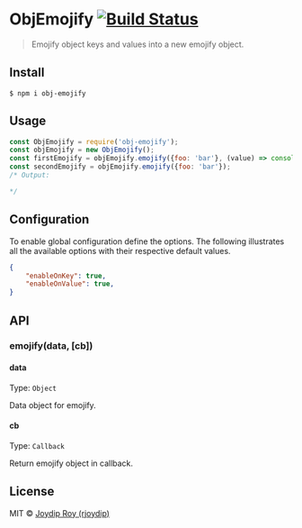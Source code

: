 # ObjEmojify [![Build Status](https://travis-ci.org/sindresorhus/map-obj.svg?branch=master)](https://travis-ci.org/rjoydip/obj-emojify)

> Emojify object keys and values into a new emojify object.

## Install

```
$ npm i obj-emojify
```

## Usage

```js
const ObjEmojify = require('obj-emojify');
const objEmojify = new ObjEmojify();
const firstEmojify = objEmojify.emojify({foo: 'bar'}, (value) => console.log(value));
const secondEmojify = objEmojify.emojify({foo: 'bar'});
/* Output:

*/
```

## Configuration

To enable global configuration define the options.
The following illustrates all the available options with their respective default values.

```json
{
    "enableOnKey": true,
    "enableOnValue": true,
}
```

## API

### emojify(data, [cb])

#### data

Type: `Object`

Data object for emojify.

#### cb

Type: `Callback`

Return emojify object in callback.

## License

MIT © [Joydip Roy (rjoydip)](https://github.com/rjoydip/obj-emojify/blob/master/license.md)
